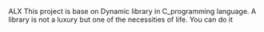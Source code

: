 ALX This project is base on Dynamic library in C_programming language.
 A library is not a luxury but one of the necessities of life.
You can do it
